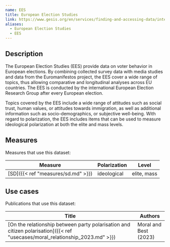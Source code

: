 ```yaml
---
name: EES
title: European Election Studies
link: https://www.gesis.org/en/services/finding-and-accessing-data/international-survey-programs/european-election-studies
aliases:
  - European Election Studies
  - EES
---
```

## Description

The European Election Studies (EES) provide data on voter behavior in European elections. By combining collected survey data with media studies and data from the Euromanifestos project, the EES cover a wide range of topics, thus allowing comparative and longitudinal analyses across EU countries. The EES is conducted by the international European Election Research Group after every European election.

Topics covered by the EES include a wide range of attitudes such as social trust, human values, or attitudes towards immigration, as well as additional information such as socio-demographics, or subjective well-being. With regard to polarization, the EES includes items that can be used to measure ideological polarization at both the elite and mass levels.

## Measures
Measures that use this dataset:

| Measure                | Polarization | Level       |
| ---------------------- | ------------ | ----------- |
| [SD]({{< ref "measures/sd.md" >}}) | ideological  | elite, mass |

## Use cases
Publications that use this dataset:

| Title                                                                                                            | Authors               |
| ---------------------------------------------------------------------------------------------------------------- | --------------------- |
| [On the relationship between party polarisation and citizen polarisation]({{< ref "usecases/moral_relationship_2023.md" >}}) | Moral and Best (2023) |

